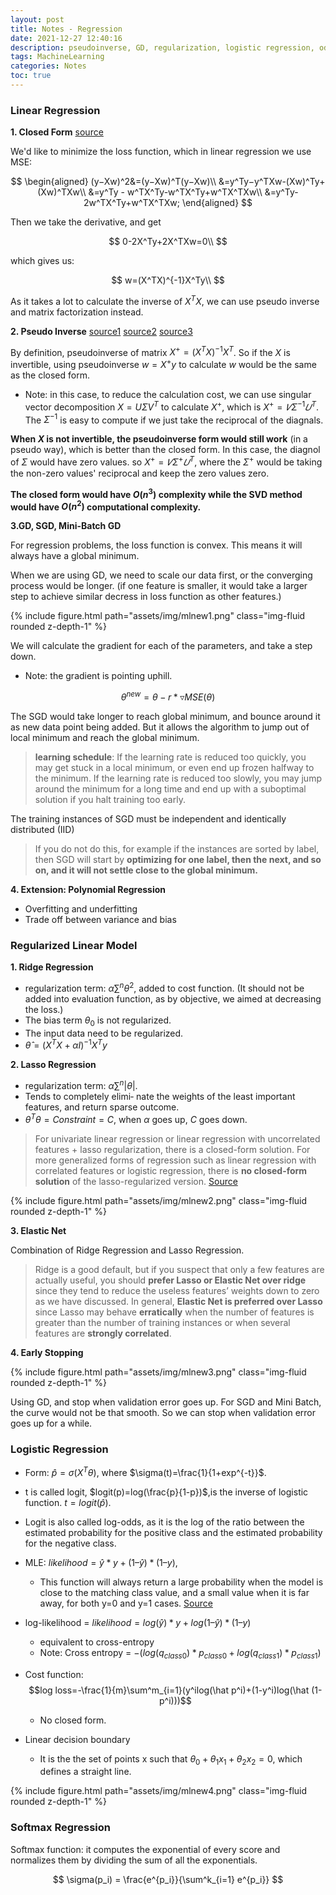 ```yaml
---
layout: post
title: Notes - Regression
date: 2021-12-27 12:40:16
description: pseudoinverse, GD, regularization, logistic regression, odds
tags: MachineLearning
categories: Notes
toc: true
---
```


### Linear Regression

**1. Closed Form**
[source](https://brunomaga.github.io/Supervised-Learning)

We'd like to minimize the loss function, which in linear regression we use MSE:

$$
\begin{aligned}
(y−Xw)^2&=(y−Xw)^T(y−Xw)\\
&=y^Ty−y^TXw-(Xw)^Ty+(Xw)^TXw\\
&=y^Ty - w^TX^Ty-w^TX^Ty+w^TX^TXw\\
&=y^Ty-2w^TX^Ty+w^TX^TXw;
\end{aligned}
$$

Then we take the derivative, and get

$$
0-2X^Ty+2X^TXw=0\\
$$

which gives us:

$$
w=(X^TX)^{-1}X^Ty\\
$$

As it takes a lot to calculate the inverse of $X^TX$, we can use pseudo inverse and matrix factorization instead.

**2. Pseudo Inverse**
[source1](<https://en.wikipedia.org/wiki/Proofs_involving_the_Moore%E2%80%93Penrose_inverse#A+_=_(A*_A)+A*>)
[source2](https://spartanideas.msu.edu/2015/10/21/regression-via-pseudoinverse/)
[source3](https://mathformachines.com/posts/least-squares-with-the-mp-inverse/)

By definition, pseudoinverse of matrix $X^+=(X^TX)^{-1}X^T$. So if the $X$ is invertible, using pseudoinverse $w=X^+y$ to calculate $w$ would be the same as the closed form.

- Note: in this case, to reduce the calculation cost, we can use singular vector decomposition $X = UΣV^T$ to calculate $X^+$, which is $X^+ = 𝑉Σ^{−1}𝑈^T$. The $Σ^{−1}$ is easy to compute if we just take the reciprocal of the diagnals.

**When $X$ is not invertible, the pseudoinverse form would still work** (in a pseudo way), which is better than the closed form. In this case, the diagnol of $Σ$ would have zero values. so $X^+ = 𝑉Σ^{+}𝑈^T$, where the $Σ^{+}$ would be taking the non-zero values' reciprocal and keep the zero values zero.

**The closed form would have $O(n^3)$ complexity while the SVD method would have $O(n^2)$ computational complexity.**

**3.GD, SGD, Mini-Batch GD**

For regression problems, the loss function is convex. This means it will always have a global minimum.

When we are using GD, we need to scale our data first, or the converging process would be longer. (if one feature is smaller, it would take a larger step to achieve similar decress in loss function as other features.)

{% include figure.html path="assets/img/mlnew1.png" class="img-fluid rounded z-depth-1" %}

We will calculate the gradient for each of the parameters, and take a step down.

- Note: the gradient is pointing uphill.

$$
\theta^{new}=\theta - r * \triangledown MSE(\theta)
$$

The SGD would take longer to reach global minimum, and bounce around it as new data point being added. But it allows the algorithm to jump out of local minimum and reach the global minimum.

<blockquote>

**learning schedule**: If the learning rate is reduced too quickly, you may get stuck in a local minimum, or even end up frozen halfway to the minimum. If the learning rate is reduced too slowly, you may jump around the minimum for a long time and end up with a suboptimal solution if you halt training too early.

</blockquote>

The training instances of SGD must be independent and identically distributed (IID)

<blockquote>

If you do not do this, for example if the instances are sorted by label, then SGD will start by **optimizing for one label, then the next, and so on, and it will not settle close to the global minimum.**

</blockquote>

**4. Extension: Polynomial Regression**

- Overfitting and underfitting
- Trade off between variance and bias

### Regularized Linear Model

**1. Ridge Regression**

- regularization term: $\alpha\sum^n\theta^2$, added to cost function. (It should not be added into evaluation function, as by objective, we aimed at decreasing the loss.)
- The bias term $θ_0$ is not regularized.
- The input data need to be regularized.
- $\hat θ=(X^TX+\alpha I)^{−1} X^T y$

**2. Lasso Regression**

- regularization term: $\alpha\sum^n|\theta|$.
- Tends to completely elimi‐ nate the weights of the least important features, and return sparse outcome.
- $\theta^T\theta = Constraint = C$, when $\alpha$ goes up, $C$ goes down.

<blockquote>

For univariate linear regression or linear regression with uncorrelated features + lasso regularization, there is a closed-form solution. For more generalized forms of regression such as linear regression with correlated features or logistic regression, there is **no closed-form solution** of the lasso-regularized version. [Source](https://www.quora.com/Is-there-a-closed-form-solution-to-LASSO-regression)

</blockquote>

{% include figure.html path="assets/img/mlnew2.png" class="img-fluid rounded z-depth-1" %}

**3. Elastic Net**

Combination of Ridge Regression and Lasso Regression.

<blockquote>

Ridge is a good default, but if you suspect that only a few features are actually useful, you should **prefer Lasso or Elastic Net over ridge** since they tend to reduce the useless features’ weights down to zero as we have discussed. In general, **Elastic Net is preferred over Lasso** since Lasso may behave **erratically** when the number of features is greater than the number of training instances or when several features are **strongly correlated**.

</blockquote>

**4. Early Stopping**

{% include figure.html path="assets/img/mlnew3.png" class="img-fluid rounded z-depth-1" %}

Using GD, and stop when validation error goes up. For SGD and Mini Batch, the curve would not be that smooth. So we can stop when validation error goes up for a while.

### Logistic Regression

- Form: $\hat p = \sigma(X^T\theta)$, where $\sigma(t)=\frac{1}{1+exp^{-t}}$.

- t is called logit, $logit(p)=log(\frac{p}{1-p})$,is the inverse of logistic function. $t = logit(\hat p)$.

- Logit is also called log-odds, as it is the log of the ratio between the estimated probability for the positive class and the estimated probability for the negative class.

- MLE: $likelihood = \hat y * y + (1 – \hat y) * (1 – y)$,

  - This function will always return a large probability when the model is close to the matching class value, and a small value when it is far away, for both y=0 and y=1 cases. [Source](https://machinelearningmastery.com/logistic-regression-with-maximum-likelihood-estimation/)

- log-likelihood = $likelihood = log(\hat y) * y + log(1 – \hat y) * (1 – y)$

  - equivalent to cross-entropy
  - Note: Cross entropy = $-(log(q_{class0}) * p_{class0} + log(q_{class1}) * p_{class1})$

- Cost function: $$log loss=-\frac{1}{m}\sum^m_{i=1}(y^ilog(\hat p^i)+(1-y^i)log(\hat (1-p^i)))$$

  - No closed form.

- Linear decision boundary
  - It is the the set of points x such that $\theta_0 + \theta_1x_1 + \theta_2x_2 = 0$, which defines a straight line.

{% include figure.html path="assets/img/mlnew4.png" class="img-fluid rounded z-depth-1" %}

### Softmax Regression

Softmax function: it computes the exponential of every score and normalizes them by dividing the sum of all the exponentials.

$$
\sigma(p_i) = \frac{e^{p_i}}{\sum^k_{i=1} e^{p_i}}
$$
